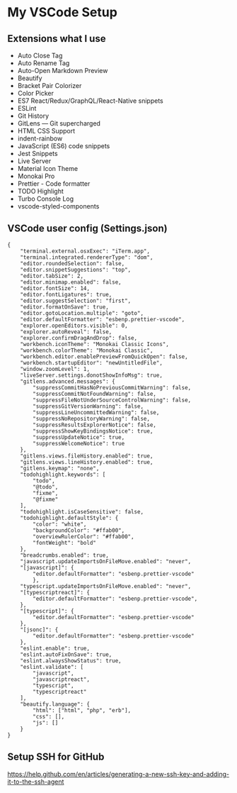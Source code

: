# My VSCode Setup

## Extensions what I use

- Auto Close Tag
- Auto Rename Tag
- Auto-Open Markdown Preview
- Beautify
- Bracket Pair Colorizer
- Color Picker
- ES7 React/Redux/GraphQL/React-Native snippets
- ESLint
- Git History
- GitLens — Git supercharged
- HTML CSS Support
- indent-rainbow
- JavaScript (ES6) code snippets
- Jest Snippets
- Live Server
- Material Icon Theme
- Monokai Pro
- Prettier - Code formatter
- TODO Highlight
- Turbo Console Log
- vscode-styled-components

## VSCode user config (Settings.json)
```
{
    "terminal.external.osxExec": "iTerm.app",
    "terminal.integrated.rendererType": "dom",
    "editor.roundedSelection": false,
    "editor.snippetSuggestions": "top",
    "editor.tabSize": 2,
    "editor.minimap.enabled": false,
    "editor.fontSize": 14,
    "editor.fontLigatures": true,
    "editor.suggestSelection": "first",
    "editor.formatOnSave": true,
    "editor.gotoLocation.multiple": "goto",
    "editor.defaultFormatter": "esbenp.prettier-vscode",
    "explorer.openEditors.visible": 0,
    "explorer.autoReveal": false,
    "explorer.confirmDragAndDrop": false,
    "workbench.iconTheme": "Monokai Classic Icons",
    "workbench.colorTheme": "Monokai Classic",
    "workbench.editor.enablePreviewFromQuickOpen": false,
    "workbench.startupEditor": "newUntitledFile",
    "window.zoomLevel": 1,
    "liveServer.settings.donotShowInfoMsg": true,
    "gitlens.advanced.messages": {
        "suppressCommitHasNoPreviousCommitWarning": false,
        "suppressCommitNotFoundWarning": false,
        "suppressFileNotUnderSourceControlWarning": false,
        "suppressGitVersionWarning": false,
        "suppressLineUncommittedWarning": false,
        "suppressNoRepositoryWarning": false,
        "suppressResultsExplorerNotice": false,
        "suppressShowKeyBindingsNotice": true,
        "suppressUpdateNotice": true,
        "suppressWelcomeNotice": true
    },
    "gitlens.views.fileHistory.enabled": true,
    "gitlens.views.lineHistory.enabled": true,
    "gitlens.keymap": "none",
    "todohighlight.keywords": [
        "todo",
        "@todo",
        "fixme",
        "@fixme"
    ],
    "todohighlight.isCaseSensitive": false,
    "todohighlight.defaultStyle": {
        "color": "white",
        "backgroundColor": "#ffab00",
        "overviewRulerColor": "#ffab00",
        "fontWeight": "bold"
    },
    "breadcrumbs.enabled": true,
    "javascript.updateImportsOnFileMove.enabled": "never",
    "[javascript]": {
        "editor.defaultFormatter": "esbenp.prettier-vscode"
        },
    "typescript.updateImportsOnFileMove.enabled": "never",
    "[typescriptreact]": {
        "editor.defaultFormatter": "esbenp.prettier-vscode",
    },
    "[typescript]": {
        "editor.defaultFormatter": "esbenp.prettier-vscode"
    },
    "[jsonc]": {
        "editor.defaultFormatter": "esbenp.prettier-vscode"
    },
    "eslint.enable": true,
    "eslint.autoFixOnSave": true,
    "eslint.alwaysShowStatus": true,
    "eslint.validate": [
        "javascript",
        "javascriptreact",
        "typescript",
        "typescriptreact"
    ],
    "beautify.language": {
        "html": ["html", "php", "erb"],
        "css": [],
        "js": []
    }
}
```

## Setup SSH for GitHub

https://help.github.com/en/articles/generating-a-new-ssh-key-and-adding-it-to-the-ssh-agent
